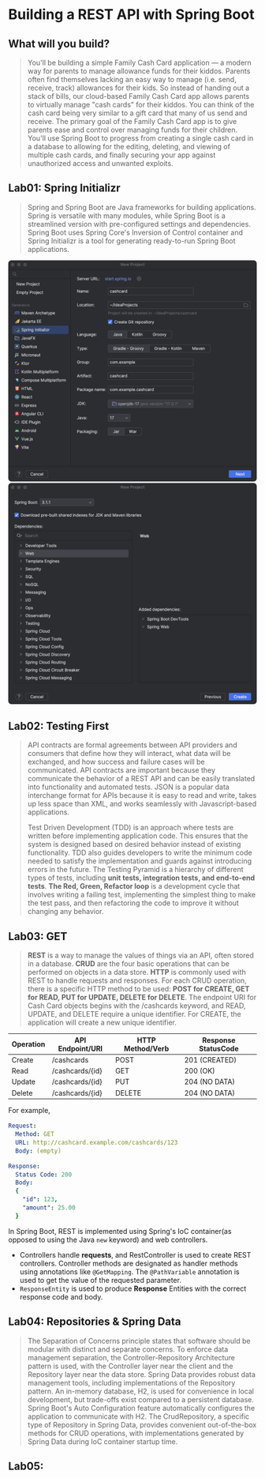 # Building a REST API with Spring Boot

## What will you build?

> You'll be building a simple Family Cash Card application — a modern way for parents to manage allowance funds for
> their kiddos. Parents often find themselves lacking an easy way to manage (i.e. send, receive, track) allowances for
> their kids. So instead of handing out a stack of bills, our cloud-based Family Cash Card app allows parents to
> virtually
> manage "cash cards" for their kiddos. You can think of the cash card being very similar to a gift card that many of us
> send and receive. The primary goal of the Family Cash Card app is to give parents ease and control over managing funds
> for their children. You'll use Spring Boot to progress from creating a single cash card in a database to allowing for
> the editing, deleting, and viewing of multiple cash cards, and finally securing your app against unauthorized access
> and
> unwanted exploits.

## Lab01: Spring Initializr

> Spring and Spring Boot are Java frameworks for building applications. Spring is versatile with many modules, while
> Spring Boot is a streamlined version with pre-configured settings and dependencies. Spring Boot uses Spring Core's
> Inversion of Control container and Spring Initializr is a tool for generating ready-to-run Spring Boot applications.

![](.doc/set_up_01.png)
![](.doc/set_up_02.png)

## Lab02: Testing First

> API contracts are formal agreements between API providers and consumers that define how they will interact, what data
> will be exchanged, and how success and failure cases will be communicated. API contracts are important because they
> communicate the behavior of a REST API and can be easily translated into functionality and automated tests. JSON is a
> popular data interchange format for APIs because it is easy to read and write, takes up less space than XML, and works
> seamlessly with Javascript-based applications.
>
> Test Driven Development (TDD) is an approach where tests are written before implementing application code. This
> ensures that the system is designed based on desired behavior instead of existing functionality. TDD also guides
> developers to write the minimum code needed to satisfy the implementation and guards against introducing errors in the
> future. The Testing Pyramid is a hierarchy of different types of tests, including **unit tests, integration tests, and
end-to-end tests**. **The Red, Green, Refactor loop** is a development cycle that involves writing a failing test,
> implementing the simplest thing to make the test pass, and then refactoring the code to improve it without changing
> any
> behavior.

## Lab03: GET

> **REST** is a way to manage the values of things via an API, often stored in a database. **CRUD** are the four basic
> operations that can be performed on objects in a data store. **HTTP** is commonly used with REST to handle requests
> and
> responses. For each CRUD operation, there is a specific HTTP method to be used: **POST for CREATE, GET for READ, PUT
for
UPDATE, DELETE for DELETE**. The endpoint URI for Cash Card objects begins with the /cashcards keyword, and READ,
> UPDATE, and DELETE require a unique identifier. For CREATE, the application will create a new unique identifier.

| Operation | API Endpoint/URI | HTTP Method/Verb | Response StatusCode |
|-----------|------------------|------------------|---------------------|
| Create    | /cashcards       | POST             | 201 (CREATED)       |
| Read      | /cashcards/{id}  | GET              | 200 (OK)            |
| Update	   | /cashcards/{id}  | PUT              | 204 (NO DATA)       |
| Delete    | /cashcards/{id}  | DELETE           | 204 (NO DATA)       |

For example,
```yaml
Request:
  Method: GET
  URL: http://cashcard.example.com/cashcards/123
  Body: (empty)
```

```yaml
Response:
  Status Code: 200
  Body:
  {
    "id": 123,
    "amount": 25.00
  }
```

In Spring Boot, REST is implemented using Spring's IoC container(as opposed to using the Java `new` keyword) and web controllers. 
- Controllers handle **requests**, and RestController is used to create REST controllers. Controller methods are designated as handler methods using annotations like `@GetMapping`. The `@PathVariable` annotation is used to get the value of the requested parameter.
- `ResponseEntity` is used to produce **Response** Entities with the correct response code and body.

## Lab04: Repositories & Spring Data

> The Separation of Concerns principle states that software should be modular with distinct and separate concerns. To enforce data management separation, the Controller-Repository Architecture pattern is used, with the Controller layer near the client and the Repository layer near the data store. Spring Data provides robust data management tools, including implementations of the Repository pattern. An in-memory database, H2, is used for convenience in local development, but trade-offs exist compared to a persistent database. Spring Boot's Auto Configuration feature automatically configures the application to communicate with H2. The CrudRepository, a specific type of Repository in Spring Data, provides convenient out-of-the-box methods for CRUD operations, with implementations generated by Spring Data during IoC container startup time.
## Lab05:
